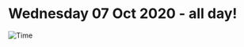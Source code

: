 # Wednesday 07 Oct 2020 - all day!
![Time](https://github.com/rich-ctm/today/workflows/Time/badge.svg)
